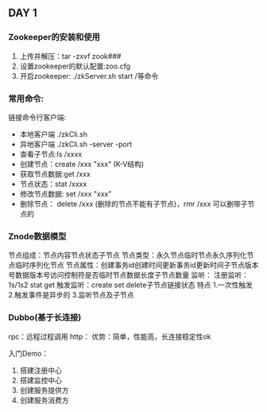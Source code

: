 DAY 1
---
### Zookeeper的安装和使用
1. 上传并解压：tar -zxvf zook###
2. 设置zookeeper的默认配置:zoo.cfg
3. 开启zookeeper: ./zkServer.sh start /等命令 
### 常用命令:
链接命令行客户端:
- 本地客户端 ./zkCli.sh 
- 异地客户端 ./zkCli.sh -server -port 
- 查看子节点:ls /xxxx
- 创建节点：create /xxx "xxx" (K-V结构)
- 获取节点数据:get /xxx
- 节点状态：stat /xxxx
- 修改节点数据: set /xxx "xxx"
- 删除节点： delete /xxx (删除的节点不能有子节点)，rmr /xxx 可以删带子节点的

### Znode数据模型
节点组成：节点内容节点状态子节点
节点类型：永久节点临时节点永久序列化节点临时序列化节点
节点属性：创建事务id创建时间更新事务id更新时间子节点版本号数据版本号访问控制符是否临时节点数据长度子节点数量
监听：
注册监听：1s/1s2 stat get
触发监听：create set delete子节点链接状态
特点
1.一次性触发
2.触发事件是异步的
3.监听节点及子节点

### Dubbo(基于长连接)
rpc：远程过程调用
http：
优势：简单，性能高，长连接稳定性ok

入门Demo：
1. 搭建注册中心
2. 搭建监控中心
3. 创建服务提供方
4. 创建服务消费方
